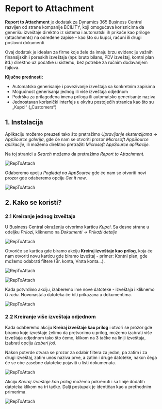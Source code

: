 # Report to Attachment

**Report to Attachment** je dodatak za Dynamics 365 Business Central razvijen od strane kompanije BCILITY, koji omogućava korisnicima da generišu izveštaje direktno iz sistema i automatski ih prikače kao priloge (attachments) na određene zapise – kao što su kupci, računi ili drugi poslovni dokumenti.

Ovaj dodatak je idealan za firme koje žele da imaju brzu evidenciju važnih finansijskih i poreskih izveštaja (npr. bruto bilans, PDV izveštaj, kontni plan itd.) direktno uz podatke u sistemu, bez potrebe za ručnim dodavanjem fajlova.

**Ključne prednosti:**

- Automatsko generisanje i povezivanje izveštaja sa konkretnim zapisima
- Mogućnost generisanja jednog ili više izveštaja odjednom
- Podrška za prilagođena imena priloga ili automatsko generisanje naziva
- Jednostavan korisnički interfejs u okviru postojećih stranica kao što su „Kupci“ („Customers“)
  
## **1. Instalacija**

Aplikaciju možemo preuzeti tako što pretražimo *Upravljanje ekstenzijama* -> *AppSource galerija*, gde će nam se otvoriti prozor *Microsoft AppSource aplikacije*, ili možemo direktno pretražiti *Microsoft AppSource aplikacije*. 

Na toj stranici u *Search* možemo da pretražimo *Report to Attachment*.

![RepToAttach](../assets/Aplikacije/RepToAttach/report1.png)

Odaberemo opciju *Pogledaj na AppSource* gde će nam se otvoriti novi prozor gde odaberemo opciju *Get it now*.

![RepToAttach](../assets/Aplikacije/RepToAttach/report2.png)

## **2. Kako se koristi?**

### **2.1 Kreiranje jednog izveštaja**

U Business Central okruženju otvorimo karticu *Kupci*. Sa desne strane u odeljku *Prilozi*, kliknemo na *Dokumenti* -> *Prikaži detalje*

![RepToAttach](../assets/Aplikacije/RepToAttach/report3.png)

Otvoriće se kartica gde biramo akciju **Kreiraj izveštaje kao prilog**, koja će nam otvoriti novu karticu gde biramo izveštaj - primer: Kontni plan, gde možemo odabrati filtere (Br. konta, Vrsta konta...).

![RepToAttach](../assets/Aplikacije/RepToAttach/report4.png)

![RepToAttach](../assets/Aplikacije/RepToAttach/report5.png)

Kada potvrdimo akciju, izaberemo ime nove datoteke - izveštaja i kliknemo *U redu*. Novonastala datoteka će biti prikazana u dokumentima.

![RepToAttach](../assets/Aplikacije/RepToAttach/report6.png)

### **2.2 Kreiranje više izveštaja odjednom**

Kada odaberemo akciju **Kreiraj izveštaje kao prilog** i otvori se prozor gde biramo koje izveštaje želimo da pretvorimo u prilog, možemo izabrati više izveštaja odjednom tako što ćemo, klikom na 3 tačke na liniji izveštaja, izabrati opciju *Izaberi još*.

Nakon potvrde otvara se prozor za odabir filtera za jedan, pa zatim i za drugi izveštaj, zatim unos naziva prve, a zatim i druge datoteke, nakon čega će se obe zasebne datoteke pojaviti u listi dokumenata.

![RepToAttach](../assets/Aplikacije/RepToAttach/report7.png)

Akciju *Kreiraj izveštaje kao prilog* možemo pokrenuti i sa linije dodatih datoteka klikom na tri tačke. Dalji postupak je identičan kao u prethodnim primerima.

![RepToAttach](../assets/Aplikacije/RepToAttach/report8.png)
